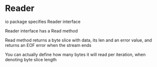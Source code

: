 # Reader

io package specifies Reader interface

Reader interface has a Read method

Read method returns a byte slice with data, its len and an error value, and returns an EOF error when the stream ends

You can actually define how many bytes it will read per iteration, when denoting byte slice length
